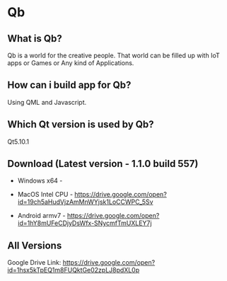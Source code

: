 # Qb

What is Qb?
--------------------
Qb is a world for the creative people. That world can be filled up with IoT apps or Games or Any kind of Applications.


How can i build app for Qb?
---------------------------
Using QML and Javascript.


Which Qt version is used by Qb?
-------------------------------
Qt5.10.1


Download (Latest version - 1.1.0 build 557)
-------------------------------------------------------------

* Windows x64 -

* MacOS Intel CPU - https://drive.google.com/open?id=19ch5aHudVjzAmMnWYjsk1LoCCWPC_5Sv

* Android armv7 - https://drive.google.com/open?id=1hY8mUFeCDjyDsWfx-SNycmfTmUXLEY7j



All Versions
---------------------------------------------------------------
Google Drive Link: https://drive.google.com/open?id=1hsx5kTpEQ1m8FUQktGe02zpLJ8pdXL0p
